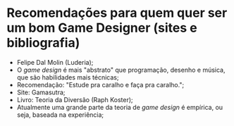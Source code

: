 # Recomendações para quem quer ser um bom Game Designer (sites e bibliografia)

- Felipe Dal Molin (Luderia);
- O *game design* é mais "abstrato" que programação, desenho e música, que são habilidades mais técnicas;
- Recomendação: "Estude pra caralho e faça pra caralho.";
- Site: Gamasutra;
- Livro: Teoria da Diversão (Raph Koster);
- Atualmente uma grande parte da teoria de *game design* é empírica, ou seja, baseada na experiência;
